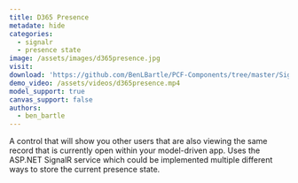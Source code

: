 ```yaml
---
title: D365 Presence
metadate: hide
categories:
  - signalr
  - presence state
image: /assets/images/d365presence.jpg
visit: 
download: 'https://github.com/BenLBartle/PCF-Components/tree/master/SignalRPresence'
demo_video: /assets/videos/d365presence.mp4
model_support: true
canvas_support: false
authors:
  - ben_bartle
---
```


A control that will show you other users that are also viewing the same record that is currently open within your model-driven app.
Uses the ASP.NET SignalR service which could be implemented multiple different ways to store the current presence state.
